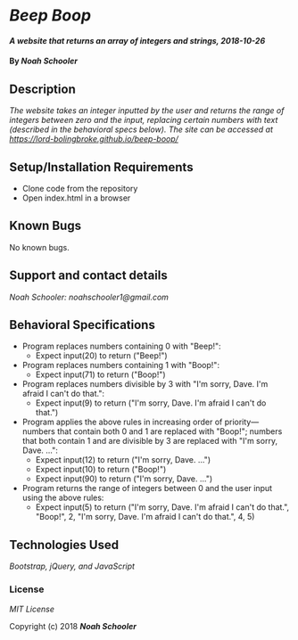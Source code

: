 # _Beep Boop_

#### _A website that returns an array of integers and strings, 2018-10-26_

#### By _Noah Schooler_

## Description
_The website takes an integer inputted by the user and returns the range of integers between zero and the input, replacing certain numbers with text (described in the behavioral specs below). The site can be accessed at https://lord-bolingbroke.github.io/beep-boop/_

## Setup/Installation Requirements
* Clone code from the repository
* Open index.html in a browser

## Known Bugs
No known bugs.

## Support and contact details
_Noah Schooler: noahschooler1@gmail.com_

## Behavioral Specifications
* Program replaces numbers containing 0 with "Beep!":
  * Expect input(20) to return ("Beep!")
* Program replaces numbers containing 1 with "Boop!":
  * Expect input(71) to return ("Boop!")
* Program replaces numbers divisible by 3 with "I'm sorry, Dave. I'm afraid I can't do that.":
  * Expect input(9) to return ("I'm sorry, Dave. I'm afraid I can't do that.")
* Program applies the above rules in increasing order of priority—numbers that contain both 0 and 1 are replaced with "Boop!"; numbers that both contain 1 and are divisible by 3 are replaced with "I'm sorry, Dave. ...":
  * Expect input(12) to return ("I'm sorry, Dave. ...")
  * Expect input(10) to return ("Boop!")
  * Expect input(90) to return ("I'm sorry, Dave. ...")
* Program returns the range of integers between 0 and the user input using the above rules:
  * Expect input(5) to return ("I'm sorry, Dave. I'm afraid I can't do that.", "Boop!", 2, "I'm sorry, Dave. I'm afraid I can't do that.", 4, 5)

## Technologies Used
_Bootstrap, jQuery, and JavaScript_

### License
*MIT License*

Copyright (c) 2018 **_Noah Schooler_**
